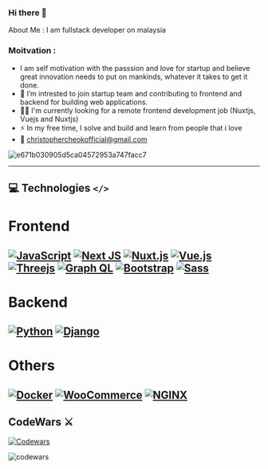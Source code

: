 ### Hi there 👋

About Me : 
I am fullstack developer on malaysia
### Moitvation :
- I am self motivation with the passsion and love for startup and believe great innovation needs to put on mankinds, whatever it takes to get it done.
- :telescope: I’m intrested to join startup team and contributing to frontend and backend for building web applications.
- 🧑‍💻 I'm currently looking for a remote frontend development job (Nuxtjs, Vuejs and Nuxtjs)
- :zap: In my free time, I solve and build and learn from people that i love
- :email: christophercheokofficial@gmail.com

![e671b030905d5ca04572953a747facc7](https://user-images.githubusercontent.com/31682578/180132097-34fdeb33-46dd-43ed-a582-356137a8e880.gif)

---
## 💻 Technologies `</>` 
# Frontend
[![JavaScript](https://img.shields.io/static/v1?style=for-the-badge&message=JavaScript&color=222222&logo=JavaScript&logoColor=F7DF1E&label=)](https://www.javascript.com/)
[![Next JS](https://img.shields.io/badge/Next-black?style=for-the-badge&logo=next.js&logoColor=white)](https://nextjs.org/)
[![Nuxt.js](https://img.shields.io/static/v1?style=for-the-badge&message=Nuxt.js&color=222222&logo=Nuxt.js&logoColor=00DC82&label=)](https://v3.nuxtjs.org/)
[![Vue.js](https://img.shields.io/static/v1?style=for-the-badge&message=Vue.js&color=222222&logo=Vue.js&logoColor=4FC08D&label=)](https://vuejs.org/)
[![Threejs](https://img.shields.io/badge/threejs-black?style=for-the-badge&logo=three.js&logoColor=white)](https://threejs.org/)
[![Graph QL](https://img.shields.io/badge/-ApolloGraphQL-311C87?style=for-the-badge&logo=apollo-graphql)](https://www.apollographql.com/docs/)
[![Bootstrap](https://img.shields.io/badge/bootstrap-%23563D7C.svg?style=for-the-badge&logo=bootstrap&logoColor=white)](https://getbootstrap.com/)
[![Sass](https://img.shields.io/static/v1?style=for-the-badge&message=Sass&color=CC6699&logo=Sass&logoColor=FFFFFF&label=)](https://sass-lang.com/)
---
# Backend
[![Python](https://img.shields.io/static/v1?style=for-the-badge&message=Python&color=3776AB&logo=Python&logoColor=FFFFFF&label=)](https://docs.python.org/3/)
[![Django](https://img.shields.io/static/v1?style=for-the-badge&message=Django&color=092E20&logo=Django&logoColor=FFFFFF&label=)](https://docs.djangoproject.com/en/4.0/)
---
# Others
[![Docker](https://img.shields.io/static/v1?style=for-the-badge&message=Docker&color=2496ED&logo=Docker&logoColor=FFFFFF&label=)](https://hub.docker.com/_/docker-docs)
[![WooCommerce](https://img.shields.io/static/v1?style=for-the-badge&message=WooCommerce&color=96588A&logo=WooCommerce&logoColor=FFFFFF&label=)](https://woocommerce.com/documentation/)
[![NGINX](https://img.shields.io/static/v1?style=for-the-badge&message=NGINX&color=009639&logo=NGINX&logoColor=FFFFFF&label=)](https://www.nginx.com/)
---
## CodeWars ⚔️
[![Codewars](https://img.shields.io/static/v1?style=for-the-badge&message=Codewars&color=B1361E&logo=Codewars&logoColor=FFFFFF&label=)](https://www.codewars.com/users/_monster)

![codewars](https://user-images.githubusercontent.com/31682578/180132762-176ea3dc-8e2a-4001-aba9-952603314838.png)
